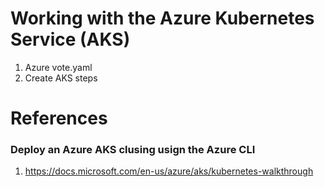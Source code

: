 # Working with the Azure Kubernetes Service (AKS)

1. Azure vote.yaml
2. Create AKS steps

# References

### Deploy an Azure AKS clusing usign the Azure CLI
1. https://docs.microsoft.com/en-us/azure/aks/kubernetes-walkthrough